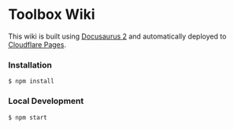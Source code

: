 # Toolbox Wiki

This wiki is built using [Docusaurus 2](https://docusaurus.io/) and automatically deployed to [Cloudflare Pages](https://pages.cloudflare.com/).

### Installation

```
$ npm install
```

### Local Development

```
$ npm start
```
